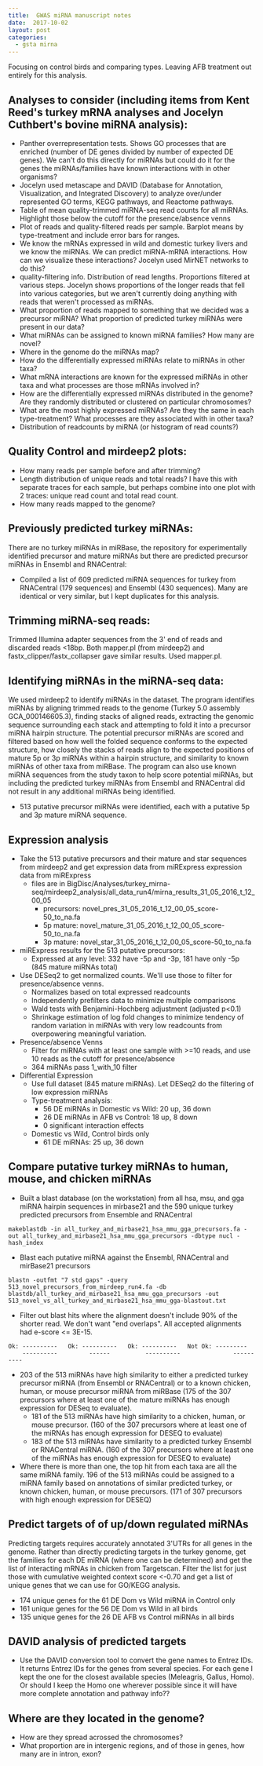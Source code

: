 ```yaml
---
title:  GWAS miRNA manuscript notes
date:  2017-10-02
layout: post
categories:
  - gsta mirna
---
```

Focusing on control birds and comparing types. Leaving AFB treatment out entirely for this analysis.

## Analyses to consider (including items from Kent Reed's turkey mRNA analyses and Jocelyn Cuthbert's bovine miRNA analysis):

  * Panther overrepresentation tests. Shows GO processes that are enriched (number of DE genes divided by number of expected DE genes). We can't do this directly for miRNAs but could do it for the genes the miRNAs/families have known interactions with in other organisms?
  * Jocelyn used metascape and DAVID (Database for Annotation, Visualization, and Integrated Discovery) to analyze over/under represented GO terms, KEGG pathways, and Reactome pathways.
  * Table of mean quality-trimmed miRNA-seq read counts for all miRNAs. Highlight those below the cutoff for the presence/absence venns
  * Plot of reads and quality-filtered reads per sample. Barplot means by type-treatment and include error bars for ranges.
  * We know the mRNAs expressed in wild and domestic turkey livers and we know the miRNAs. We can predict miRNA-mRNA interactions. How can we visualize these interactions? Jocelyn used MirNET networks to do this?
  * quality-filtering info. Distribution of read lengths. Proportions filtered at various steps. Jocelyn shows proportions of the longer reads that fell into various categories, but we aren't currently doing anything with reads that weren't processed as miRNAs.
  * What proportion of reads mapped to something that we decided was a precursor miRNA? What proportion of predicted turkey miRNAs were present in our data?
  * What miRNAs can be assigned to known miRNA families? How many are novel?
  * Where in the genome do the miRNAs map?
  * How do the differentially expressed miRNAs relate to miRNAs in other taxa?
  * What mRNA interactions are known for the expressed miRNAs in other taxa and what processes are those mRNAs involved in?
  * How are the differentially expressed miRNAs distributed in the genome? Are they randomly distributed or clustered on particular chromosomes?
  * What are the most highly expressed miRNAs? Are they the same in each type-treatment? What processes are they associated with in other taxa?
  * Distribution of readcounts by miRNA (or histogram of read counts?)

## Quality Control and mirdeep2 plots:

  * How many reads per sample before and after trimming?
  * Length distribution of unique reads and total reads? I have this with separate traces for each sample, but perhaps combine into one plot with 2 traces: unique read count and total read count.
  * How many reads mapped to the genome?

## Previously predicted turkey miRNAs:

There are no turkey miRNAs in miRBase, the repository for experimentally identified precursor and mature miRNAs but there are predicted precursor miRNAs in Ensembl and RNACentral:
  * Compiled a list of 609 predicted miRNA sequences for turkey from RNACentral (179 sequences) and Ensembl (430 sequences). Many are identical or very similar, but I kept duplicates for this analysis.

## Trimming miRNA-seq reads:

Trimmed Illumina adapter sequences from the 3' end of reads and discarded reads <18bp. Both mapper.pl (from mirdeep2) and fastx_clipper/fastx_collapser gave similar results. Used mapper.pl.

## Identifying miRNAs in the miRNA-seq data:

We used mirdeep2 to identify miRNAs in the dataset. The program identifies miRNAs by aligning trimmed reads to the genome (Turkey 5.0 assembly GCA_000146605.3), finding stacks of aligned reads, extracting the genomic sequence surrounding each stack and attempting to fold it into a precursor miRNA hairpin structure. The potential precursor miRNAs are scored and filtered based on how well the folded sequence conforms to the expected structure, how closely the stacks of reads align to the expected positions of mature 5p or 3p miRNAs within a hairpin structure, and similarity to known miRNAs of other taxa from miRBase. The program can also use known miRNA sequences from the study taxon to help score potential miRNAs, but including the predicted turkey miRNAs from Ensembl and RNACentral did not result in any additional miRNAs being identified.
  * 513 putative precursor miRNAs were identified, each with a putative 5p and 3p mature miRNA sequence.

## Expression analysis

  * Take the 513 putative precursors and their mature and star sequences from mirdeep2 and get expression data from miRExpress expression data from miRExpress
    - files are in BigDisc/Analyses/turkey_mirna-seq/mirdeep2_analysis/all_data_run4/mirna_results_31_05_2016_t_12_00_05
      - precursors: novel_pres_31_05_2016_t_12_00_05_score-50_to_na.fa
      - 5p mature: novel_mature_31_05_2016_t_12_00_05_score-50_to_na.fa
      - 3p mature: novel_star_31_05_2016_t_12_00_05_score-50_to_na.fa
  * miRExpress results for the 513 putative precursors:
    - Expressed at any level: 332 have -5p and -3p, 181 have only -5p (845 mature miRNAs
    total)
  * Use DESeq2 to get normalized counts. We'll use those to filter for presence/absence venns.
    - Normalizes based on total expressed readcounts
    - Independently prefilters data to minimize multiple comparisons
    - Wald tests with Benjamini-Hochberg adjustment (adjusted p<0.1)
    - Shrinkage estimation of log fold changes to minimize tendency of random variation in miRNAs with very low readcounts from overpowering meaningful variation.
  * Presence/absence Venns
    - Filter for miRNAs with at least one sample with >=10 reads, and use 10 reads as the cutoff for presence/absence
    - 364 miRNAs pass 1_with_10 filter
  * Differential Expression
    - Use full dataset (845 mature miRNAs). Let DESeq2 do the filtering of low expression miRNAs
    - Type-treatment analysis:
      - 56 DE miRNAs in Domestic vs Wild: 20 up, 36 down
      - 26 DE miRNAs in AFB vs Control: 18 up, 8 down
      - 0 significant interaction effects
    - Domestic vs Wild, Control birds only
      - 61 DE miRNAs: 25 up, 36 down

## Compare putative turkey miRNAs to human, mouse, and chicken miRNAs

  * Built a blast database (on the workstation) from all hsa, msu, and gga miRNA hairpin sequences in mirbase21 and the 590 unique turkey predicted precursors from Ensemble and RNACentral
~~~
makeblastdb -in all_turkey_and_mirbase21_hsa_mmu_gga_precursors.fa -out all_turkey_and_mirbase21_hsa_mmu_gga_precursors -dbtype nucl -hash_index
~~~
  * Blast each putative miRNA against the Ensembl, RNACentral and mirBase21 precursors
~~~
blastn -outfmt "7 std gaps" -query 513_novel_precursors_from_mirdeep_run4.fa -db blastdb/all_turkey_and_mirbase21_hsa_mmu_gga_precursors -out 513_novel_vs_all_turkey_and_mirbase21_hsa_mmu_gga-blastout.txt
~~~
  * Filter out blast hits where the alignment doesn't include 90% of the shorter read. We don't want "end overlaps". All accepted alignments had e-score <= 3E-15.
~~~
Ok: ----------   Ok: ----------   Ok: ----------   Not Ok: ---------  
    ----------         ------          ----------               ----------
~~~
  * 203 of the 513 miRNAs have high similarity to either a predicted turkey precursor miRNA (from Ensembl or RNACentral) or to a known chicken, human, or mouse precursor miRNA from miRBase (175 of the 307 precursors where at least one of the mature miRNAs has enough expression for DESeq to evaluate).
    - 181 of the 513 miRNAs have high similarity to a chicken, human, or mouse precursor. (160 of the 307 precursors where at least one of the miRNAs has enough expression for DESEQ to evaluate)
    - 183 of the 513 miRNAs have similarity to a predicted turkey Ensembl or RNACentral miRNA. (160 of the 307 precursors where at least one of the miRNAs has enough expression for DESEQ to evaluate)
  * Where there is more than one, the top hit from each taxa are all the same miRNA family. 196 of the 513 miRNAs could be assigned to a miRNA family based on annotations of similar predicted turkey, or known chicken, human, or mouse precursors. (171 of 307 precursors with high enough expression for DESEQ)

## Predict targets of of up/down regulated miRNAs

Predicting targets requires accurately annotated 3'UTRs for all genes in the genome. Rather than directly predicting targets in the turkey genome, get the families for each DE miRNA (where one can be determined) and get the list of interacting mRNAs in chicken from Targetscan. Filter the list for just those with cumulative weighted context score <-0.70 and get a list of unique genes that we can use for GO/KEGG analysis.
  * 174 unique genes for the 61 DE Dom vs Wild miRNA in Control only
  * 161 unique genes for the 56 DE Dom vs Wild in all birds
  * 135 unique genes for the 26 DE AFB vs Control miRNAs in all birds

## DAVID analysis of predicted targets
  * Use the DAVID conversion tool to convert the gene names to Entrez IDs. It returns Entrez IDs for the genes from several species. For each gene I kept the one for the closest available species (Meleagris, Gallus, Homo). Or should I keep the Homo one wherever possible since it will have more complete annotation and pathway info??

## Where are they located in the genome?

  * How are they spread acrossed the chromosomes?
  * What proportion are in intergenic regions, and of those in genes, how many are in intron, exon?
